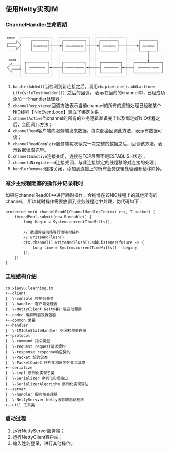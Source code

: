 ## 使用Netty实现IM

### ChannelHandler生命周期

![ChannelHandler生命周期](./src/main/resources/images/ChannelHandler生命周期.png)

1. `handlerAdded()`当检测到新连接之后，调用`ch.pipeline().addLast(new LifeCycleTestHnalder());`之后的回调，
表示在当前的channel中，已经成功添加一个handler处理器；
2. `channelRegistered`回调方法表示当前channel的所有的逻辑处理已经和某个NIO线程【NioEventLoop】建立了绑定关系；
3. `channelActive`当channel的所有的业务逻辑准备完毕以及绑定好NIO线程之后，会回调此方法；
4. `channelRead`客户端向服务端发来数据，每次都会回调此方法，表示有数据可读；
5. `channelReadComplete`服务端每次读完一次完整的数据之后，回调该方法，表示数据读取完毕。
6. `channelInactive`连接关闭，连接在TCP层面不是ESTABLISH状态；
7. `channelUNregistered`连接关闭，与此连接绑定的线程移除对连接的处理；
8. `handlerRemoved`连接关闭，添加到连接上的所有业务逻辑处理器都给移除掉。

### 减少主线程阻塞的操作并记录耗时

如果在channelRead0()中进行耗时操作，会拖慢在该NIO线程上的其他所有的channel，
所以耗时操作需要放置到业务线程池中处理，伪代码如下：

    protected void channelRead0(ChannelHandlerContext ctx, T packet) {
        threadPool.submit(new Runnable() {
            long begin = System.currentTimeMills();
            
            // 数据库或网络等其他耗时操作
            // writeAndFlush()
            ctx.channel().writeAndFlush().addListener(future -> {
                long time = System.currentTimeMills() - begin;
            });
        }) 
    }

### 工程结构介绍

    cn.xiaoyu.learning.im  
    +--client  
    |  \-console 控制台命令      
    |  \-handler 客户端处理器  
    |  \-NettyClient Netty客户端启动程序  
    +--codec 编解码器及拆包器  
    +--common 常量  
    +--handler   
    |  \-IMIdleStateHandler 空闲检测处理器  
    +--protocol  
    |  \-command 指令类型  
    |  \-request request请求契约  
    |  \-response response响应契约
    |  \-Packet 契约父类
    |  \-PacketCodeC 序列化和反序列化工具类
    +--serialize
    |  \-impl 序列化实现子类
    |  \-Serializer 序列化实现接口
    |  \-SerializerAlgorithm 序列化实现算法
    +--server
    |  \-handler 服务端处理器
    |  \-NettyServver Netty服务端启动程序
    +--util 工具类
  
### 启动过程

1. 运行NettyServer服务端；
2. 运行NettyClient客户端；
3. 输入姓名登录，进行其他操作。
